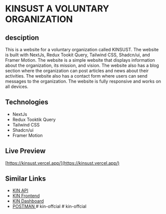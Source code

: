 # KINSUST A VOLUNTARY ORGANIZATION

## desciption

This is a website for a voluntary organization called KINSUST. The website is built with NextJs, Redux Tookit Query, Tailwind CSS, Shadcn/ui, and Framer Motion. The website is a simple website that displays information about the organization, its mission, and vision. The website also has a blog section where the organization can post articles and news about their activities. The website also has a contact form where users can send messages to the organization. The website is fully responsive and works on all devices.

## Technologies

- NextJs
- Redux Tooktik Query
- Tailwind CSS
- Shadcn/ui
- Framer Motion

## Live Preview

[https://kinsust.vercel.app/](https://kinsust.vercel.app/)

## Similar Links

- [KIN API](https://github.com/md-rejoyan-islam/kinsust_backend.git)
- [KIN Frontend](https://github.com/md-rejoyan-islam/kinsust-nextjs.git)
- [KIN Dashboard](https://github.com/md-rejoyan-islam/kinsust-dashboard.git)
- [POSTMAN ](https://documenter.getpostman.com/view/22735243/2sA3s7jUhm)
#   k i n - o f f c i a l  
 #   k i n - o f f c i a l  
 